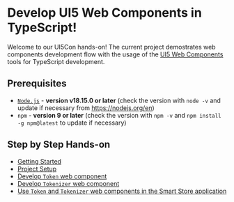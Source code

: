 # Develop UI5 Web Components in TypeScript!

Welcome to our UI5Con hands-on! The current project demostrates web components development flow with the usage of the [UI5 Web Components](https://github.com/SAP/ui5-webcomponents) tools for TypeScript development.


## Prerequisites
- [`Node.js`](https://nodejs.org/) - **version v18.15.0 or later** (check the version with `node -v` and update if necessary from https://nodejs.org/en)
- `npm` - **version 9 or later** (check the version with `npm -v` and `npm install -g npm@latest` to update if necessary)


## Step by Step Hands-on

- [Getting Started](./docs/1_Getting_Started.md)
- [Project Setup](./docs/1_Project_Setup.md)
- [Develop `Token` web component](./docs/2_Develop_Token.md)
- [Develop `Tokenizer` web component](./docs/3_Develop_Tokenizer.md)
- [Use `Token` and `Tokenizer` web components in the Smart Store application](./docs/4_Use_in_Smart_Store_app.md)
